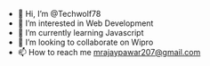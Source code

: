 - 👋 Hi, I’m @Techwolf78
- 👀 I’m interested in Web Development
- 🌱 I’m currently learning Javascript
- 💞️ I’m looking to collaborate on Wipro
- 📫 How to reach me mrajaypawar207@gmail.com

<!---
Techwolf78/Techwolf78 is a ✨ special ✨ repository because its `README.md` (this file) appears on your GitHub profile.
You can click the Preview link to take a look at your changes.
--->
